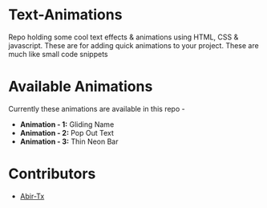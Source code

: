 # Text-Animations
Repo holding some cool text effects & animations using HTML, CSS &amp; javascript. These are for adding quick animations to your project. These are much like small code snippets


# Available Animations

Currently these animations are available in this repo - 

- **Animation - 1:** Gliding Name
- **Animation - 2:** Pop Out Text
- **Animation - 3:** Thin Neon Bar

# Contributors

- [Abir-Tx](www.github.com/abir-tx)

